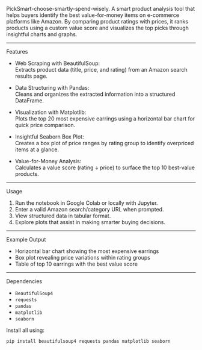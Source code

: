  PickSmart-choose-smartly-spend-wisely.
A smart product analysis tool that helps buyers identify the best value-for-money items on e-commerce platforms like Amazon. By comparing product ratings with prices, it ranks products using a custom value score and visualizes the top picks through insightful charts and graphs. 

---

 Features

- Web Scraping with BeautifulSoup:  
  Extracts product data (title, price, and rating) from an Amazon search results page.

- Data Structuring with Pandas:  
  Cleans and organizes the extracted information into a structured DataFrame.

- Visualization with Matplotlib:  
  Plots the top 20 most expensive earrings using a horizontal bar chart for quick price comparison.

- Insightful Seaborn Box Plot:  
  Creates a box plot of price ranges by rating group to identify overpriced items at a glance.

- Value-for-Money Analysis:  
  Calculates a value score (rating ÷ price) to surface the top 10 best-value products.

---

 Usage

1. Run the notebook in Google Colab or locally with Jupyter.
2. Enter a valid Amazon search/category URL when prompted.
3. View structured data in tabular format.
4. Explore plots that assist in making smarter buying decisions.

---

 Example Output

- Horizontal bar chart showing the most expensive earrings
- Box plot revealing price variations within rating groups
- Table of top 10 earrings with the best value score

---

 Dependencies

- `BeautifulSoup4`
- `requests`
- `pandas`
- `matplotlib`
- `seaborn`

Install all using:
```bash
pip install beautifulsoup4 requests pandas matplotlib seaborn
